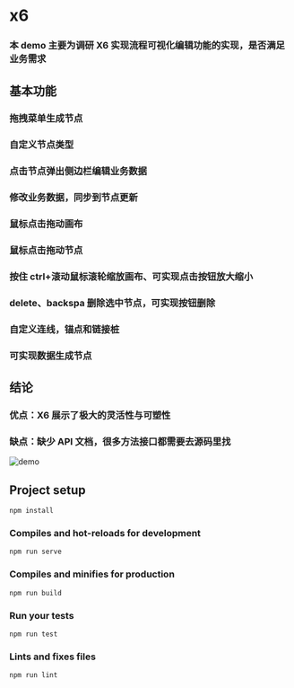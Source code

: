 # x6

### 本 demo 主要为调研 X6 实现流程可视化编辑功能的实现，是否满足业务需求

## 基本功能

### 拖拽菜单生成节点

### 自定义节点类型

### 点击节点弹出侧边栏编辑业务数据

### 修改业务数据，同步到节点更新

### 鼠标点击拖动画布

### 鼠标点击拖动节点

### 按住 ctrl+滚动鼠标滚轮缩放画布、可实现点击按钮放大缩小

### delete、backspa 删除选中节点，可实现按钮删除

### 自定义连线，锚点和链接桩

### 可实现数据生成节点

## 结论

### 优点：X6 展示了极大的灵活性与可塑性

### 缺点：缺少 API 文档，很多方法接口都需要去源码里找

![demo](https://raw.githubusercontent.com/fastTofast/picture/master/image.png?token=AHA6JXDSQFG5LESCFJ66HFS6S7H46)

## Project setup

```
npm install
```

### Compiles and hot-reloads for development

```
npm run serve
```

### Compiles and minifies for production

```
npm run build
```

### Run your tests

```
npm run test
```

### Lints and fixes files

```
npm run lint
```
